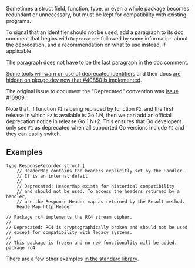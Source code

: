 Sometimes a struct field, function, type, or even a whole package becomes
redundant or unnecessary, but must be kept for compatibility with existing
programs.

To signal that an identifier should not be used, add a paragraph to its doc
comment that begins with `Deprecated:` followed by some information about the
deprecation, and a recommendation on what to use instead, if applicable.

The paragraph does not have to be the last paragraph in the doc comment.

[Some tools will warn on use of deprecated identifiers](https://staticcheck.io/docs/checks#SA1019)
and their docs [are hidden on pkg.go.dev now that #40850 is implemented](https://go.dev/issue/40850).

The original issue to document the "Deprecated" convention was [issue #10909](https://go.dev/issue/10909).

Note that, if function `F1` is being replaced by function `F2`,
and the first release in which `F2` is available is Go 1.N,
then we can add an official deprecation notice in release Go 1.N+2.
This ensures that Go developers only see `F1` as deprecated
when all supported Go versions include `F2` and they can easily switch.

## Examples

```
type ResponseRecorder struct {
	// HeaderMap contains the headers explicitly set by the Handler.
	// It is an internal detail.
	//
	// Deprecated: HeaderMap exists for historical compatibility
	// and should not be used. To access the headers returned by a handler,
	// use the Response.Header map as returned by the Result method.
	HeaderMap http.Header
```

```
// Package rc4 implements the RC4 stream cipher.
//
// Deprecated: RC4 is cryptographically broken and should not be used
// except for compatibility with legacy systems.
//
// This package is frozen and no new functionality will be added.
package rc4
```

There are a few other examples [in the standard library](https://cs.opensource.google/search?q=Deprecated:%20language:go&ss=go%2Fgo).
